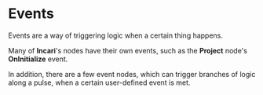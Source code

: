 # Events

Events are a way of triggering logic when a certain thing happens.

Many of **Incari**'s nodes have their own events, such as the **Project** node's **OnInitialize** event.

In addition, there are a few event nodes, which can trigger branches of logic along a pulse, when a certain user-defined event is met.

